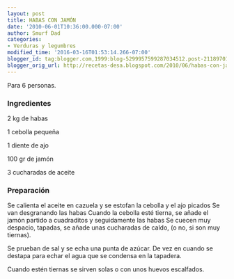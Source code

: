 ```yaml
---
layout: post
title: HABAS CON JAMÓN
date: '2010-06-01T10:36:00.000-07:00'
author: Smurf Dad
categories:
- Verduras y legumbres
modified_time: '2016-03-16T01:53:14.266-07:00'
blogger_id: tag:blogger.com,1999:blog-5299957599287034512.post-2118970194577097199
blogger_orig_url: http://recetas-desa.blogspot.com/2010/06/habas-con-jamon.html
---
```


Para 6 personas.

<h3>Ingredientes</h3>
2 kg de habas

1 cebolla pequeña

1 diente de ajo

100 gr de jamón

3 cucharadas de aceite

<h3>Preparación</h3>
Se calienta el aceite en cazuela y se estofan la cebolla y el ajo picados Se van desgranando las habas Cuando la cebolla esté tierna, se añade el jamón partido a cuadraditos y seguidamente las habas Se cuecen muy despacio, tapadas, se añade unas cucharadas de caldo, (o no, si son muy tiernas).

Se prueban de sal y se echa una punta de azúcar. De vez en cuando se destapa para echar el agua que se condensa en la tapadera.

Cuando estén tiernas se sirven solas o con unos huevos escalfados.